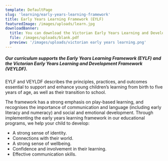 ```yaml
---
template: DefaultPage
slug: 'learning/early-years-learning-framework'
title: Early Years Learning Framework (EYLF)
featuredImage: /images/uploads/learn.jpg
downloadBanner:
  title: You can download the Victorian Early Years Learning and Development Framework
  file: /images/uploads/blank.pdf
  preview: '/images/uploads/victorian early years learning.png'
---
```


##### Our curriculum supports the Early Years Learning Framework (EYLF) and the Victorian Early Years Learning and Development Framework (VEYLDF).

EYLF and VEYLDF describes the principles, practices, and outcomes essential to support and enhance young children’s learning from birth to five years of age, as well as their transition to school.

The framework has a strong emphasis on play-based learning, and recognises the importance of communication and language (including early literacy and numeracy) and social and emotional development. Through implementing the early years learning framework in our educational programs, we help your child to develop:

- A strong sense of identity.
- Connections with their world.
- A strong sense of wellbeing.
- Confidence and involvement in their learning.
- Effective communication skills.
